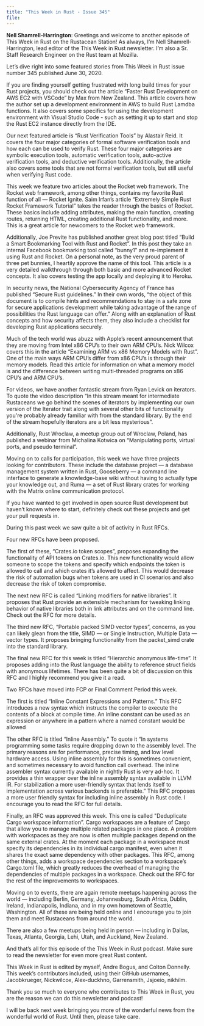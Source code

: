 ```yaml
---
title: "This Week in Rust - Issue 345"
file: 
---
```


__Nell Shamrell-Harrington__: Greetings and welcome to another episode of This Week in Rust on the Rustacean Station! As always, I’m Nell Shamrell-Harrington, lead editor of the This Week in Rust newsletter. I’m also a Sr. Staff Research Engineer on the Rust team at Mozilla. 

Let’s dive right into some featured stories from This Week in Rust issue number 345 published June 30, 2020.

If you are finding yourself getting frustrated with long build times for your Rust projects, you should check out the article “Faster Rust Development on AWS EC2 with VSCode” by Max from New Zealand. This article covers how the author set up a development environment in AWS to build Rust Lamdba functions. It also covers some specifics for using the development environment with Visual Studio Code - such as setting it up to start and stop the Rust EC2 instance directly from the IDE.

Our next featured article is “Rust Verification Tools” by Alastair Reid. It covers the four major categories of formal software verification tools and how each can be used to verify Rust. These four major categories are symbolic execution tools, automatic verification tools, auto-active verification tools, and deductive verification tools. Additionally, the article also covers some tools that are not formal verification tools, but still useful when verifying Rust code.

This week we feature two articles about the Rocket web framework. The Rocket web framework, among other things, contains my favorite Rust function of all — Rocket Ignite. Saim Irfan’s article “Extremely Simple Rust Rocket Framework Tutorial” takes the reader through the basics of Rocket. These basics include adding attributes, making the main function, creating routes, returning HTML, creating additional Rust functionality, and more. This is a great article for newcomers to the Rocket web framework.

Additionally, Joe Previte has published another great blog post titled “Build a Smart Bookmarking Tool with Rust and Rocket”. In this post they take an internal Facebook bookmarking tool called “bunny1” and re-implement it using Rust and Rocket. On a personal note, as the very proud parent of three pet bunnies, I heartily approve the name of this tool. This article is a very detailed walkthrough through both basic and more advanced Rocket concepts. It also covers testing the app locally and deploying it to Heroku.

In security news, the National Cybersecurity Agency of France has published “Secure Rust guidelines.” In their own words, “the object of this document is to compile hints and recommendations to stay in a safe zone for secure applications development while taking advantage of the range of possibilities the Rust language can offer.” Along with an explanation of Rust concepts and how security affects them, they also include a checklist for developing Rust applications securely.

Much of the tech world was abuzz with Apple’s recent announcement that they are moving  from Intel x86 CPU’s to their own ARM CPU’s. Nick Wilcox covers this in the article “Examining ARM vs x86 Memory Models with Rust”. One of the main ways ARM CPU’s differ from x86 CPU’s is through their memory models. Read this article for information on what a memory model is and the difference between writing multi-threaded programs on x86 CPU’s and ARM CPU’s.

For videos, we have another fantastic stream from Ryan Levick on iterators. To quote the video description “In this stream meant for intermediate Rustaceans we go behind the scenes of iterators by implementing our own version of the Iterator trait along with several other bits of functionality you're probably already familiar with from the standard library. By the end of the stream hopefully iterators are a bit less mysterious”.

Additionally, Rust Wroclaw, a meetup group out of Wroclaw, Poland, has published a webinar from Michalina Kotwica on “Manipulating ports, virtual ports, and pseudo terminal”.

Moving on to calls for participation, this week we have three projects looking for contributors. These include the database project — a database management system written in Rust, Gooseberry — a command line interface to generate a knowledge-base wiki without having to actually type your knowledge out, and Ruma — a set of Rust library crates for working with the Matrix online communication protocol.

If you have wanted to get involved in open source Rust development but haven’t known where to start, definitely check out these projects and get your pull requests in.

During this past week we saw quite a bit of activity in Rust RFCs.

Four new RFCs have been proposed.

The first of these, “Crates.io token scopes”, proposes expanding the functionality of API tokens on Crates.io. This new functionality would allow someone to scope the tokens and specify which endpoints the token is allowed to call and which crates it’s allowed to affect. This would decrease the risk of automation bugs when tokens are used in CI scenarios and also decrease the risk of token compromise.

The next new RFC is called “Linking modifiers for native libraries”. It proposes that Rust provide an extensible mechanism for tweaking linking behavior of native libraries both in link attributes and on the command line. Check out the RFC for more details.

The third new RFC, “Portable packed SIMD vector types”, concerns, as you can likely glean from the title, SIMD — or Single Instruction, Multiple Data — vector types. It proposes bringing functionality from the packet_simd crate into the standard library.

The final new RFC for this week is titled “Hierarchic anonymous life-time”. It proposes adding into the Rust language the ability to reference struct fields with anonymous lifetimes. There has been quite a bit of discussion on this RFC and I highly recommend you give it a read.

Two RFCs have moved into FCP or Final Comment Period this week. 

The first is titled “Inline Constant Expressions and Patterns.” This RFC introduces a new syntax which instructs the compiler to execute the contents of a block at compile time. An inline constant can be used as an expression or anywhere in a pattern where a named constant would be allowed

The other RFC is titled “Inline Assembly.” To quote it “In systems programming some tasks require dropping down to the assembly level. The primary reasons are for performance, precise timing, and low level hardware access. Using inline assembly for this is sometimes convenient, and sometimes necessary to avoid function call overhead. The inline assembler syntax currently available in nightly Rust is very ad-hoc. It provides a thin wrapper over the inline assembly syntax available in LLVM IR. For stabilization a more user-friendly syntax that lends itself to implementation across various backends is preferable.” This RFC proposes a more user friendly syntax for including inline assembly in Rust code. I encourage you to read the RFC for full details.

Finally, an RFC was approved this week. This one is called "Deduplicate Cargo workspace information”. Cargo workspaces are a feature of Cargo that allow you to manage multiple related packages in one place. A problem with workspaces as they are now is often multiple packages depend on the same external crates. At the moment each package in a workspace must specify its dependencies in its individual cargo manifest, even when it shares the exact same dependency with other packages. This RFC, among other things, adds a workspace dependencies section to a workspace’s Cargo.toml file, which greatly reduces the overhead of managing the dependencies of multiple packages in a workspace. Check out the RFC for the rest of the improvements to workspaces.

Moving on to events, there are again remote meetups happening across the world — including Berlin, Germany, Johannesburg, South Africa, Dublin, Ireland, Indianapolis, Indiana, and in my own hometown of Seattle, Washington. All of these are being held online and I encourage you to join them and meet Rustaceans from around the world.

There are also a few meetups being held in person — including in Dallas, Texas, Atlanta, Georgia, Lehi, Utah, and Auckland, New Zealand.

And that’s all for this episode of the This Week in Rust podcast. Make sure to read the newsletter for even more great Rust content.

This Week in Rust is edited by myself, Andre Bogus, and Colton Donnelly. This week’s contributors included, using their GitHub usernames, Jacobkrueger, Nickwilcox, Alex-duckhno, Garrensmith, Jsjoeio, nikhilm.

Thank you so much to everyone who contributes to This Week in Rust, you are the reason we can do this newsletter and podcast!

I will be back next week bringing you more of the wonderful news from the wonderful world of Rust. Until then, please take care.

